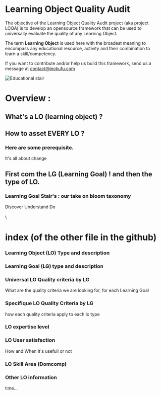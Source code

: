 # Learning Object Quality Audit

The objective of the Learning Object Quality Audit project (aka project LOQA) is to develop an opensource framework that can be used to universally evaluate the quality of any Learning Object.

The term __Learning Object__ is used here with the broadest meaning to encompass any educational resource, activity and their combination to learn a skill/competency.

If you want to contribute and/or help us build this framework, send us a message at contact@inokufu.com

![Educational stair](https://github.com/InokufuOpen/Learning-Object-Quality-Audit/blob/main/picture/yang-miao-IazFaFYSCfY-unsplash-1024x683.jpg)




# Overview :

## What's a LO (learning object) ?
## How to asset EVERY LO ?
### Here are some prerequisite.
It's all about change
## First com the LG (Learning Goal) ! and then the type of LO.
### Learning Goal Stair's : our take on bloom taxonomy
Discover  Understand  Do\
\
\
  
# index (of the other file in the github)

### Learning Object (LO) Type and description
### Learning Goal (LG) type and description
### Universal LO Quality criteria by LG
What are the quality criteria we are looking for, for each Learning Goal
### Specifique LO Quality Criteria by LG
how each quality criteria apply to each lo type
### LO expertise level
### LO User satisfaction
How and When it's usefull or not
### LO Skill Area (Domcomp)
### Other LO information
time...
